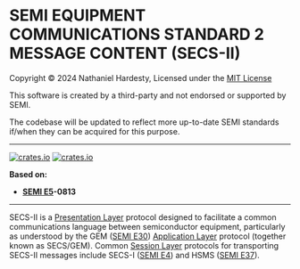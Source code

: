 # SEMI EQUIPMENT COMMUNICATIONS STANDARD 2 MESSAGE CONTENT (SECS-II)

Copyright © 2024 Nathaniel Hardesty, Licensed under the [MIT License](../license.md)

This software is created by a third-party and not endorsed or supported by SEMI.

The codebase will be updated to reflect more up-to-date SEMI standards if/when they can be acquired for this purpose.

-------------------------------------------------------------------------------

[![crates.io](https://img.shields.io/crates/v/semi_e5.svg)](https://crates.io/crates/semi_e5)
[![crates.io](https://img.shields.io/crates/dv/semi_e5/0.1.0.svg)](https://crates.io/crates/semi_e5/0.1.0)

**Based on:**

- **[SEMI E5]-0813**

-------------------------------------------------------------------------------

SECS-II is a [Presentation Layer] protocol designed to facilitate a
common communications language between semiconductor equipment,
particularly as understood by the GEM ([SEMI E30]) [Application Layer]
protocol (together known as SECS/GEM). Common [Session Layer] protocols for
transporting SECS-II messages include SECS-I ([SEMI E4]) and HSMS
([SEMI E37]).

[SEMI E4]:  https://store-us.semi.org/products/e00400-semi-e4-specification-for-semi-equipment-communications-standard-1-message-transfer-secs-i
[SEMI E5]:  https://store-us.semi.org/products/e00500-semi-e5-specification-for-semi-equipment-communications-standard-2-message-content-secs-ii
[SEMI E30]: https://store-us.semi.org/products/e03000-semi-e30-specification-for-the-generic-model-for-communications-and-control-of-manufacturing-equipment-gem
[SEMI E37]: https://store-us.semi.org/products/e03700-semi-e37-high-speed-secs-message-services-hsms-generic-services

[Application Layer]:  https://en.wikipedia.org/wiki/Application_layer
[Presentation Layer]: https://en.wikipedia.org/wiki/Presentation_layer
[Session Layer]:      https://en.wikipedia.org/wiki/Session_layer

